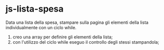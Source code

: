 # js-lista-spesa
Data una lista della spesa, stampare sulla pagina gli elementi della lista individualmente con un ciclo while.


1. creo una array per definire gli elementi della lista;
2. con l'utilizzo del ciclo while eseguo il controllo degli stessi stampandola;

